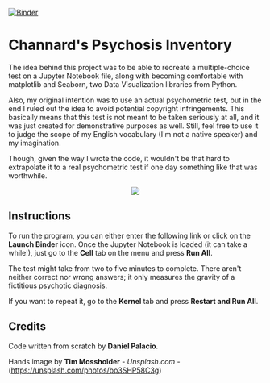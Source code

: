 [![Binder](https://mybinder.org/badge_logo.svg)](https://mybinder.org/v2/gh/palaciodaniel/channard_psychosis_inventory/master?filepath=channard_psytest.ipynb)
# Channard's Psychosis Inventory

The idea behind this project was to be able to recreate a multiple-choice test on a Jupyter Notebook file, along with becoming comfortable with matplotlib and Seaborn, two Data Visualization libraries from Python. 

Also, my original intention was to use an actual psychometric test, but in the end I ruled out the idea to avoid potential copyright infringements. This basically means that this test is not meant to be taken seriously at all, and it was just created for demonstrative purposes as well. Still, feel free to use it to judge the scope of my English vocabulary (I'm not a native speaker) and my imagination.

Though, given the way I wrote the code, it wouldn't be that hard to extrapolate it to a real psychometric test if one day something like that was worthwhile.

<p align="center"> 
<img src="https://images.unsplash.com/photo-1569437061241-a848be43cc82?ixlib=rb-1.2.1&ixid=eyJhcHBfaWQiOjEyMDd9&auto=format&fit=crop&w=750&q=80">
</p>

## Instructions

To run the program, you can either enter the following [link](https://mybinder.org/v2/gh/palaciodaniel/channard_psychosis_inventory/master?filepath=channard_psytest.ipynb) or click on the **Launch Binder** icon. Once the Jupyter Notebook is loaded (it can take a while!), just go to the **Cell** tab on the menu and press **Run All**.

The test might take from two to five minutes to complete. There aren't neither correct nor wrong answers; it only measures the gravity of a fictitious psychotic diagnosis.

If you want to repeat it, go to the **Kernel** tab and press **Restart and Run All**.

## Credits
Code written from scratch by **Daniel Palacio**.

Hands image by **Tim Mossholder** - *Unsplash.com* - (https://unsplash.com/photos/bo3SHP58C3g)
